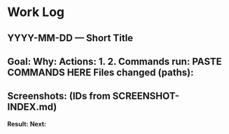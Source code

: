 # Work Log


## YYYY-MM-DD — Short Title
**Goal:**
**Why:**
**Actions:**
1.
2.
**Commands run:**
PASTE COMMANDS HERE
**Files changed (paths):**
-
**Screenshots:** (IDs from SCREENSHOT-INDEX.md)
-
**Result:**
**Next:**
